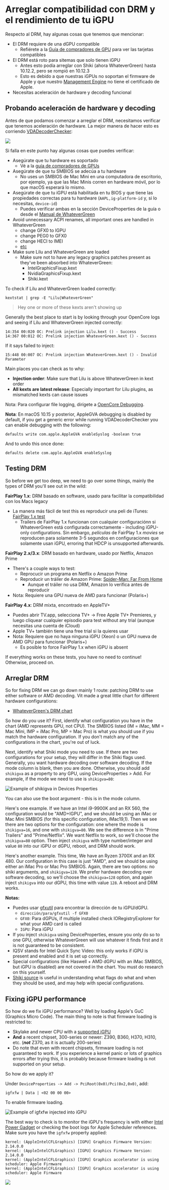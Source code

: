 # Arreglar compatibilidad con DRM y el rendimiento de tu iGPU





Respecto al DRM, hay algunas cosas que tenemos que mencionar:

* El DRM requiere de una dGPU compatible
  * Refiérete a la [Guía de compradores de GPU](https://dortania.github.io/GPU-Buyers-Guide/) para ver las tarjetas compatibles
* El DRM está roto para sitemas que solo tienen iGPU
  * Antes esto podía arreglar con Shiki (ahora WhateverGreen) hasta 10.12.2, pero se rompió en 10.12.3
  * Esto es debido a que nuestras iGPUs no soportan el firmware de Apple y que nuestro [Management Engine](https://www.intel.es/content/www/es/es/support/articles/000008927/software/chipset-software.html) no tiene el certificado de Apple.
* Necesitas aceleración de hardware y decoding funcional

## Probando aceleración de hardware y decoding

Antes de que podamos comenzar a arreglar el DRM, necesitamos verificar que tenemos aceleración de hardware. La mejor manera de hacer esto es corriendo [VDADecoderChecker](https://i.applelife.ru/2019/05/451893_10.12_VDADecoderChecker.zip):

![](../images/post-install/drm-md/vda.png)

Si falla en este punto hay algunas cosas que puedes verificar:

* Asegúrate que tu hardware es soportado
  * Vé a la [guía de compradores de GPUs](https://dortania.github.io/GPU-Buyers-Guide/)
* Asegúrate de que tu SMBIOS se adecúa a tu hardware
  * No uses un SMBIOS de Mac Mini en una computadora de escritorio, por ejemplo, ya que las Mac Minis corren en hardware móvil, por lo que macOS esperará lo mismo. 
* Asegúrate de que tu iGPU está habilitada en tu BIOS y que tiene las propiedades correctas para tu hardware (`AAPL,ig-platform-id` y, si lo necesitas, `device-id`)
  * Puedes verificar ambas en la sección DeviceProperties de la guía o desde el [Manual de WhateverGreen](https://github.com/acidanthera/WhateverGreen/blob/master/Manual/FAQ.IntelHD.en.md)
* Avoid unnecessary ACPI renames, all important ones are handled in WhateverGreen
  * change GFX0 to IGPU
  * change PEG0 to GFX0
  * change HECI to IMEI
  * [etc](https://github.com/dortania/OpenCore-Install-Guide/blob/master/clover-conversion/Clover-config.md)
* Make sure Lilu and WhateverGreen are loaded
  * Make sure not to have any legacy graphics patches present as they've been absorbed into WhateverGreen:
    * IntelGraphicsFixup.kext
    * NvidiaGraphicsFixup.kext
    * Shiki.kext

To check if Lilu and WhateverGreen loaded correctly:

```
kextstat | grep -E "Lilu|WhateverGreen"
```

> Hey one or more of these kexts aren't showing up

Generally the best place to start is by looking through your OpenCore logs and seeing if Lilu and WhateverGreen injected correctly:

```
14:354 00:020 OC: Prelink injection Lilu.kext () - Success
14:367 00:012 OC: Prelink injection WhateverGreen.kext () - Success
```

If it says failed to inject:

```
15:448 00:007 OC: Prelink injection WhateverGreen.kext () - Invalid Parameter
```

Main places you can check as to why:

* **Injection order**: Make sure that Lilu is above WhateverGreen in kext order
* **All kexts are latest release**: Especially important for Lilu plugins, as mismatched kexts can cause issues

Nota: Para configurar file logging, dirígete a [OpenCore Debugging](https://dortania.github.io/OpenCore-Install-Guide/troubleshooting/debug.html).

**Nota**: En macOS 10.15 y posterior, AppleGVA debugging is disabled by default, if you get a generic error while running VDADecoderChecker you can enable debugging with the following:

```
defaults write com.apple.AppleGVA enableSyslog -boolean true
```

And to undo this once done:

```
defaults delete com.apple.AppleGVA enableSyslog
```

## Testing DRM

So before we get too deep, we need to go over some things, mainly the types of DRM you'll see out in the wild:

**FairPlay 1.x**: DRM basado en software, usado para facilitar la compatibilidad con los Macs legacy

* La manera más fácil de test this es reproducir una peli de iTunes: [FairPlay 1.x test](https://drive.google.com/file/d/12pQ5FFpdHdGOVV6jvbqEq2wmkpMKxsOF/view)
  * Trailers de FairPlay 1.x funcionan con cualquier configuraciónn si WhateverGreen está configurada correctamente - including iGPU-only configurations. Sin embargo, *películas* de FairPlay 1.x *movies* se reproducen para solamente 3-5 segundos en configuraciones que solamente usan iGPU, erroring that HDCP is unsupported afterwards.

**FairPlay 2.x/3.x**: DRM basado en hardware, usado por Netflix, Amazon Prime

* There's a couple ways to test:
  * Reprocucir un programa en Netflix o Amazon Prime
  * Reproducir un tráiler de Amazon Prime: [Spider-Man: Far From Home](https://www.amazon.com/Spider-Man-Far-Home-Tom-Holland/dp/B07TP6D1DP)
    * Aunque el tráiler no usa DRM, Amazon lo verifica antes de reproducir
* Nota: Requiere una GPU nueva de AMD para funcionar (Polaris+)

**FairPlay 4.x**: DRM mixta, encontrado en AppleTV+

* Puedes abrir TV.app, selecciona TV+ -> Free Apple TV+ Premieres, y luego cliquear cualquier episodio para test without any trial (aunque necesitas una cuenta de iCloud)
* Apple TV+ también tiene una free trial si la quieres usar
* Nota: Requiere que no haya ninguna iGPU (Xeon) o un GPU nueva de AMD GPU para funcionar (Polaris+)
  * Es posible to force FairPlay 1.x when iGPU is absent

If everything works on these tests, you have no need to continue! Otherwise, proceed on.

## Arreglar DRM

So for fixing DRM we can go down mainly 1 route: patching DRM to use either software or AMD decoding. Vit made a great little chart for different hardware configurations:

* [WhateverGreen's DRM chart](https://github.com/acidanthera/WhateverGreen/blob/master/Manual/FAQ.Chart.md)

So how do you use it? First, identify what configuration you have in the chart (AMD represents GPU, not CPU). The SMBIOS listed (IM = iMac, MM = Mac Mini, IMP = iMac Pro, MP = Mac Pro) is what you should use if you match the hardware configuration. If you don't match any of the configurations in the chart, you're out of luck.

Next, identify what Shiki mode you need to use. If there are two configurations for your setup, they will differ in the Shiki flags used. Generally, you want hardware decoding over software decoding. If the mode column is blank, then you are done. Otherwise, you should add `shikigva` as a property to any GPU, using DeviceProperties > Add. For example, if the mode we need to use is `shikigva=80`:

![Example of shikigva in Devices Properties](../images/post-install/drm-md/dgpu-path.png)

You can also use the boot argument - this is in the mode column.

Here's one example. If we have an Intel i9-9900K and an RX 560, the configuration would be "AMD+IGPU", and we should be using an iMac or Mac Mini SMBIOS (for this specific configuration, iMac19,1). Then we see there are two options for the configuration: one where the mode is `shikigva=16`, and one with `shikigva=80`. We see the difference is in "Prime Trailers" and "Prime/Netflix". We want Netflix to work, so we'll choose the `shikigva=80` option. Then inject `shikigva` with type number/integer and value `80` into our iGPU or dGPU, reboot, and DRM should work.

Here's another example. This time, We have an Ryzen 3700X and an RX 480. Our configuration in this case is just "AMD", and we should be using either an iMac Pro or Mac Pro SMBIOS. Again, there are two options: no shiki arguments, and `shikigva=128`. We prefer hardware decoding over software decoding, so we'll choose the `shikigva=128` option, and again inject `shikigva` into our dGPU, this time with value `128`. A reboot and DRM works.

**Notas:**

* Puedes usar [gfxutil](https://github.com/acidanthera/gfxutil/releases) para encontrar la dirección de tu iGPU/dGPU.
  * `dirección/para/gfxutil -f GFX0`
  * `GFX0`: Para dGPUs, if multiple installed check IORegistryExplorer for what your AMD card is called
  * `IGPU`: Para iGPU
* If you inject `shikigva` using DeviceProperties, ensure you only do so to one GPU, otherwise WhateverGreen will use whatever it finds first and it is not guaranteed to be consistent.
* IQSV stands for Intel Quick Sync Video: this only works if iGPU is present and enabled and it is set up correctly.
* Special configurations (like Haswell + AMD dGPU with an iMac SMBIOS, but iGPU is disabled) are not covered in the chart. You must do research on this yourself.
* [Shiki source](https://github.com/acidanthera/WhateverGreen/blob/master/WhateverGreen/kern_shiki.hpp) is useful in understanding what flags do what and when they should be used, and may help with special configurations.

## Fixing iGPU performance

So how do we fix iGPU performance? Well by loading Apple's GuC (Graphics Micro Code). The main thing to note is that firmware loading is restricted to:

* Skylake and newer CPU with a [supported iGPU](https://dortania.github.io/GPU-Buyers-Guide/modern-gpus/intel-gpu)
* **And** a recent chipset, 300-series or newer: Z390, B360, H370, H310, etc. (***not*** Z370, as it is actually 200-series)
* Do note that even with recent chipsets, firmware loading is not guaranteed to work. If you experience a kernel panic or lots of graphics errors after trying this, it is probably because firmware loading is not supported on your setup.

So how do we apply it?

Under `DeviceProperties -> Add -> PciRoot(0x0)/Pci(0x2,0x0)`, add:

```
igfxfw | Data | <02 00 00 00>
```

To enable firmware loading.

![Example of igfxfw injected into iGPU](../images/post-install/drm-md/igpu-path.png)

The best way to check is to monitor the iGPU's frequency is with either [Intel Power Gadget](https://software.intel.com/en-us/articles/intel-power-gadget) or checking the boot logs for Apple Scheduler references. Make sure you have the `igfxfw` property applied:

```
kernel: (AppleIntelCFLGraphics) [IGPU] Graphics Firmware Version: 2.14.0.0
kernel: (AppleIntelCFLGraphics) [IGPU] Graphics Firmware Version: 2.14.0.0
kernel: (AppleIntelCFLGraphics) [IGPU] Graphics accelerator is using scheduler: Apple Firmware
kernel: (AppleIntelCFLGraphics) [IGPU] Graphics accelerator is using scheduler: Apple Firmware
```

![](../images/post-install/drm-md/igpu-frequency.png)
